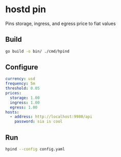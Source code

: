 # hostd pin
Pins storage, ingress, and egress price to fiat values

## Build
```sh
go build -o bin/ ./cmd/hpind
```

## Configure
```yaml
currency: usd
frequency: 5m
threshold: 0.05
prices:
  storage: 1.00
  ingress: 1.00
  egress: 1.00
hosts:
  - address: http://localhost:9980/api
    password: sia is cool
```

## Run
```sh
hpind --config config.yaml
```
